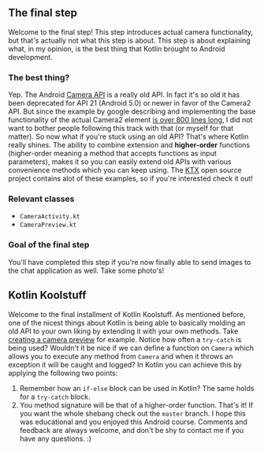 ## The final step
Welcome to the final step! This step introduces actual camera functionality, but that's actually not what this step is about. This step is about explaining what, in my opinion, is the best thing that Kotlin brought to Android development.

### The best thing?
Yep. The Android [Camera API](https://developer.android.com/guide/topics/media/camera.html) is a really old API. In fact it's so old it has been deprecated for API 21 (Android 5.0) or newer in favor of the Camera2 API. But since the example by google describing and implementing the base functionality of the actual Camera2 element [is over 800 lines long](https://github.com/googlesamples/android-Camera2Basic/blob/master/kotlinApp/Application/src/main/java/com/example/android/camera2basic/Camera2BasicFragment.kt), I did not want to bother people following this track with that (or myself for that matter).
So now what if you're stuck using an old API? That's where Kotlin really shines. The ability to combine extension and **higher-order** functions (higher-order meaning a method that accepts functions as input parameters), makes it so you can easily extend old APIs with various convenience methods which you can keep using. The [KTX](https://github.com/android/android-ktx) open source project contains alot of these examples, so if you're interested check it out!

### Relevant classes
* `CameraActivity.kt`
* `CameraPreview.kt`

### Goal of the final step
You'll have completed this step if you're now finally able to send images to the chat application as well. Take some photo's!

## Kotlin Koolstuff
Welcome to the final installment of Kotlin Koolstuff. As mentioned before, one of the nicest things about Kotlin is being able to basically molding an old API to your own liking by extending it with your own methods. Take [creating a camera preview](https://developer.android.com/guide/topics/media/camera.html#camera-preview) for example. Notice how often a `try-catch` is being used? Wouldn't it be nice if we can define a function on `Camera` which allows you to execute any method from `Camera` and when it throws an exception it will be caught and logged? In Kotlin you can achieve this by applying the following two points:
1. Remember how an `if-else` block can be used in Kotlin? The same holds for a `try-catch` block.
2. You method signature will be that of a higher-order function.
That's it! If you want the whole shebang check out the `master` branch. I hope this was educational and you enjoyed this Android course. Comments and feedback are always welcome, and don't be shy to contact me if you have any questions. :)
